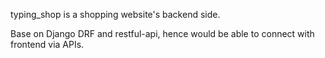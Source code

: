typing_shop is a shopping website's backend side.

Base on Django DRF and restful-api, hence would be able to connect with frontend via APIs.
